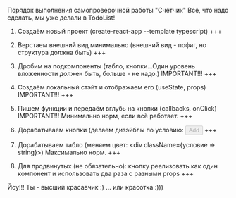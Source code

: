 Порядок выполнения самопроверочной работы "Счётчик"
Всё, что надо сделать, мы уже делали в TodoList!
1. Создаём новый проект 
(create-react-app --template typescript) +++

2. Верстаем внешний вид минимально 
(внешний вид - пофиг, но структура должна быть) +++

3. Дробим на подкомпоненты 
(табло, кнопки...Один уровень вложенности должен быть,
больше - не надо.)    IMPORTANT!!!  +++

4. Создаём локальный стэйт и 
отображаем его (useState, props) IMPORTANT!!! +++

5. Пишем функции и передаём вглубь на кнопки
(callbacks, onClick) IMPORTANT!!!
Минимально норм, если всё работает. +++

6. Дорабатываем кнопки (делаем дизэйблы по условию: 
<button disabled={boolean}>Add</button>  +++

7. Дорабатываем табло 
(меняем цвет: <div className={условие => string}></div>)
Максимально норм. +++

8. Для продвинутых (не обязательно): 
кнопку реализовать как один компонент и 
использовать два раза с разными props +++

Йоу!!! Ты - высший красавчик :)
... или красотка :)))